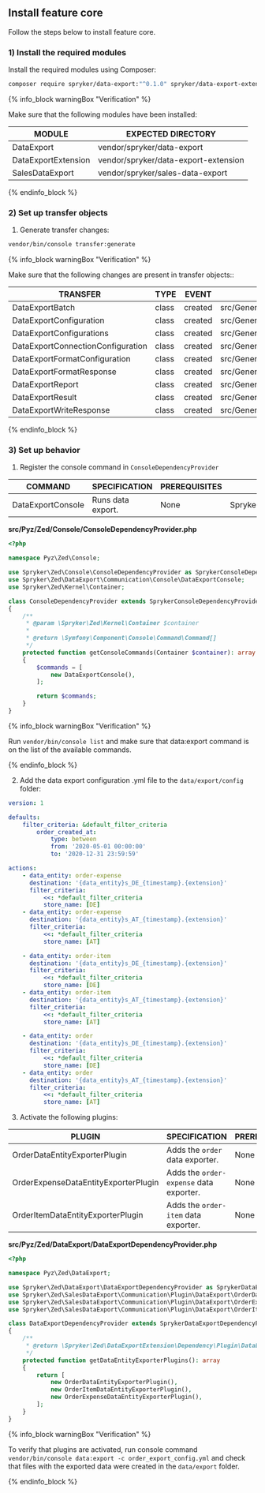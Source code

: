 

## Install feature core

Follow the steps below to install feature core.

### 1) Install the required modules

Install the required modules using Composer:

```bash
composer require spryker/data-export:"^0.1.0" spryker/data-export-extension:"^0.1.0" spryker/sales-data-export:"^0.2.0" --update-with-dependencies
```

{% info_block warningBox "Verification" %}

Make sure that the following modules have been installed:

| MODULE | EXPECTED DIRECTORY |
| --- | --- |
| DataExport | vendor/spryker/data-export |
| DataExportExtension | vendor/spryker/data-export-extension |
| SalesDataExport | vendor/spryker/sales-data-export |

{% endinfo_block %}

### 2) Set up transfer objects

1. Generate transfer changes:

```bash
vendor/bin/console transfer:generate
```

{% info_block warningBox "Verification" %}

Make sure that the following changes are present in transfer objects::

| TRANSFER | TYPE | EVENT | PATH |
| --- | --- | --- | --- |
| DataExportBatch | class | created | src/Generated/Shared/Transfer/DataExportBatchTransfer.php |
| DataExportConfiguration | class | created |src/Generated/Shared/Transfer/DataExportConfigurationTransfer.php |
| DataExportConfigurations | class | created | src/Generated/Shared/Transfer/DataExportConfigurationsTransfer.php |
| DataExportConnectionConfiguration | class | created | src/Generated/Shared/Transfer/DataExportConnectionConfigurationTransfer.php |
| DataExportFormatConfiguration | class | created | src/Generated/Shared/Transfer/DataExportFormatConfigurationTransfer.php |
| DataExportFormatResponse | class | created | src/Generated/Shared/Transfer/DataExportFormatResponseTransfer.php |
| DataExportReport | class | created | src/Generated/Shared/Transfer/DataExportReportTransfer.php |
| DataExportResult | class | created | src/Generated/Shared/Transfer/DataExportResultTransfer.php |
| DataExportWriteResponse | class | created | src/Generated/Shared/Transfer/DataExportWriteResponseTransfer.php |

{% endinfo_block %}

### 3) Set up behavior

1. Register the console command in `ConsoleDependencyProvider`

| COMMAND | SPECIFICATION | PREREQUISITES | NAMESPACE |
| --- | --- | --- | --- |
| DataExportConsole | Runs data export. | None | Spryker\Zed\DataExport\Communication\Console |

**src/Pyz/Zed/Console/ConsoleDependencyProvider.php**

```php
<?php

namespace Pyz\Zed\Console;

use Spryker\Zed\Console\ConsoleDependencyProvider as SprykerConsoleDependencyProvider;
use Spryker\Zed\DataExport\Communication\Console\DataExportConsole;
use Spryker\Zed\Kernel\Container;

class ConsoleDependencyProvider extends SprykerConsoleDependencyProvider
{
    /**
     * @param \Spryker\Zed\Kernel\Container $container
     *
     * @return \Symfony\Component\Console\Command\Command[]
     */
    protected function getConsoleCommands(Container $container): array
    {
        $commands = [
            new DataExportConsole(),
        ];

        return $commands;
    }
}
```

{% info_block warningBox "Verification" %}

Run `vendor/bin/console list` and make sure that data:export command is on the list of the available commands.

{% endinfo_block %}

2. Add the data export configuration .yml file to the `data/export/config` folder:

```yml
version: 1

defaults:
    filter_criteria: &default_filter_criteria
        order_created_at:
            type: between
            from: '2020-05-01 00:00:00'
            to: '2020-12-31 23:59:59'

actions:
    - data_entity: order-expense
      destination: '{data_entity}s_DE_{timestamp}.{extension}'
      filter_criteria:
          <<: *default_filter_criteria
          store_name: [DE]
    - data_entity: order-expense
      destination: '{data_entity}s_AT_{timestamp}.{extension}'
      filter_criteria:
          <<: *default_filter_criteria
          store_name: [AT]

    - data_entity: order-item
      destination: '{data_entity}s_DE_{timestamp}.{extension}'
      filter_criteria:
          <<: *default_filter_criteria
          store_name: [DE]
    - data_entity: order-item
      destination: '{data_entity}s_AT_{timestamp}.{extension}'
      filter_criteria:
          <<: *default_filter_criteria
          store_name: [AT]

    - data_entity: order
      destination: '{data_entity}s_DE_{timestamp}.{extension}'
      filter_criteria:
          <<: *default_filter_criteria
          store_name: [DE]
    - data_entity: order
      destination: '{data_entity}s_AT_{timestamp}.{extension}'
      filter_criteria:
          <<: *default_filter_criteria
          store_name: [AT]
 ```

 3. Activate the following plugins:

| PLUGIN | SPECIFICATION | PREREQUISITES | NAMESPACE |
| --- | --- | --- | --- |
| OrderDataEntityExporterPlugin | Adds the `order` data exporter. | None | Spryker\Zed\SalesDataExport\Communication\Plugin\DataExport |
| OrderExpenseDataEntityExporterPlugin | Adds the `order-expense` data exporter. | None | Spryker\Zed\SalesDataExport\Communication\Plugin\DataExport |
| OrderItemDataEntityExporterPlugin | Adds the `order-item` data exporter. | None | Spryker\Zed\SalesDataExport\Communication\Plugin\DataExport |

**src/Pyz/Zed/DataExport/DataExportDependencyProvider.php**

```php
<?php

namespace Pyz\Zed\DataExport;

use Spryker\Zed\DataExport\DataExportDependencyProvider as SprykerDataExportDependencyProvider;
use Spryker\Zed\SalesDataExport\Communication\Plugin\DataExport\OrderDataEntityExporterPlugin;
use Spryker\Zed\SalesDataExport\Communication\Plugin\DataExport\OrderExpenseDataEntityExporterPlugin;
use Spryker\Zed\SalesDataExport\Communication\Plugin\DataExport\OrderItemDataEntityExporterPlugin;

class DataExportDependencyProvider extends SprykerDataExportDependencyProvider
{
    /**
     * @return \Spryker\Zed\DataExportExtension\Dependency\Plugin\DataEntityExporterPluginInterface[]
     */
    protected function getDataEntityExporterPlugins(): array
    {
        return [
            new OrderDataEntityExporterPlugin(),
            new OrderItemDataEntityExporterPlugin(),
            new OrderExpenseDataEntityExporterPlugin(),
        ];
    }
}
```

{% info_block warningBox "Verification" %}

To verify that plugins are activated, run console command `vendor/bin/console data:export -c order_export_config.yml` and check that files with the exported data were created in the `data/export` folder.

{% endinfo_block %}
